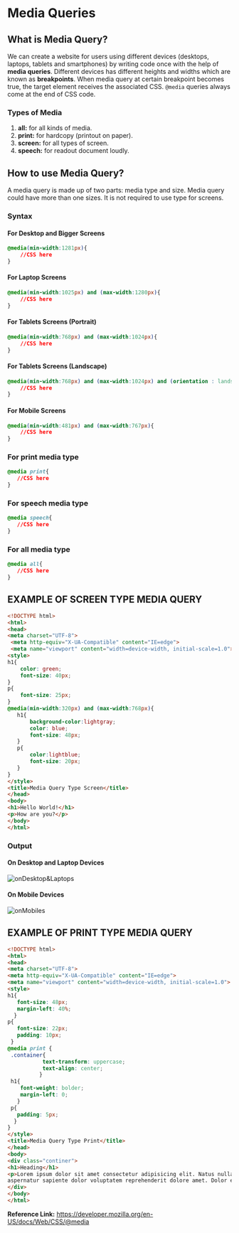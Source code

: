 # Media Queries

## What is Media Query?

We can create a website for users using different devices (desktops, laptops, tablets and smartphones) by writing code once with the help of **media queries**. Different devices has different heights and widths which are known as **breakpoints**. When media query at certain breakpoint becomes true, the target element receives the associated CSS. `@media` queries always come at the end of CSS code.  

### Types of Media 

1. **all:** for all kinds of media.
2. **print:** for hardcopy (printout on paper).
3. **screen:** for all types of screen.
4. **speech:** for readout document loudly.

## How to use Media Query?

A media query is made up of two parts: media type and size. Media query could have more than one sizes. It is not required to use type for screens.

### Syntax 

#### For Desktop and Bigger Screens 
```css
@media(min-width:1281px){
    //CSS here
}
```
#### For Laptop Screens
```css
@media(min-width:1025px) and (max-width:1280px){
    //CSS here
}
```
#### For Tablets Screens (Portrait)
```css
@media(min-width:768px) and (max-width:1024px){
    //CSS here
}
```
#### For Tablets Screens (Landscape)
```css
@media(min-width:768px) and (max-width:1024px) and (orientation : landscape )  {
    //CSS here
}
```
#### For Mobile Screens 
```css
@media(min-width:481px) and (max-width:767px){
    //CSS here
}
```
### For print media type
```css
@media print{
   //CSS here
}
```
### For speech media type
```css
@media speech{
   //CSS here
}
```
### For all media type
```css
@media all{
   //CSS here
}
```

## EXAMPLE OF SCREEN TYPE MEDIA QUERY
```html
<!DOCTYPE html>
<html>
<head>
<meta charset="UTF-8">
 <meta http-equiv="X-UA-Compatible" content="IE=edge">
 <meta name="viewport" content="width=device-width, initial-scale=1.0">
<style>
h1{
    color: green;
    font-size: 40px;
}
p{
    font-size: 25px;
}
@media(min-width:320px) and (max-width:768px){
   h1{
       background-color:lightgray;
       color: blue;
       font-size: 48px;
   }
   p{
       color:lightblue;
       font-size: 20px;
   }
}
</style>
<title>Media Query Type Screen</title>
</head>
<body>
<h1>Hello World!</h1>
<p>How are you?</p>
</body>
</html>
```

### Output
#### On Desktop and Laptop Devices

![onDesktop&Laptops](https://mediaquery.samimunir2002.repl.co/bigScreen.png)

#### On Mobile Devices 

![onMobiles](https://mediaquery.samimunir2002.repl.co/smallScreens.png)


## EXAMPLE OF PRINT TYPE MEDIA QUERY
```html
<!DOCTYPE html>
<html>
<head>
<meta charset="UTF-8">
<meta http-equiv="X-UA-Compatible" content="IE=edge">
<meta name="viewport" content="width=device-width, initial-scale=1.0">
<style>
h1{
   font-size: 48px;
   margin-left: 40%;
  }
p{
   font-size: 22px;
   padding: 10px;
 }
@media print {
 .container{
           text-transform: uppercase;
           text-align: center;
          }
 h1{
    font-weight: bolder;
    margin-left: 0;
   }
 p{
   padding: 5px;
  }
}
</style>
<title>Media Query Type Print</title>
</head>
<body>
<div class="continer">
<h1>Heading</h1>
<p>Lorem ipsum dolor sit amet consectetur adipisicing elit. Natus nulla, aspernatur nemo sed libero sit excepturi?Magni 
aspernatur sapiente dolor voluptatem reprehenderit dolore amet. Dolor eligendi deserunt facilis maxime sed</p>
</div>    
</body>
</html>
```

**Reference Link:** https://developer.mozilla.org/en-US/docs/Web/CSS/@media
